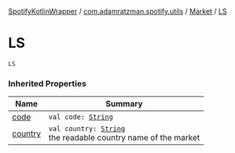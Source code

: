 [SpotifyKotlinWrapper](../../index.md) / [com.adamratzman.spotify.utils](../index.md) / [Market](index.md) / [LS](./-l-s.md)

# LS

`LS`

### Inherited Properties

| Name | Summary |
|---|---|
| [code](code.md) | `val code: `[`String`](https://kotlinlang.org/api/latest/jvm/stdlib/kotlin/-string/index.html) |
| [country](country.md) | `val country: `[`String`](https://kotlinlang.org/api/latest/jvm/stdlib/kotlin/-string/index.html)<br>the readable country name of the market |
